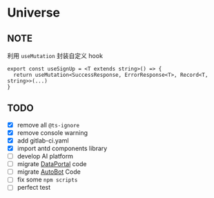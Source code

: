# Universe

## NOTE

利用 `useMutation` 封装自定义 hook

```tsx
export const useSignUp = <T extends string>() => {
  return useMutation<SuccessResponse, ErrorResponse<T>, Record<T, string>>(...)
}
```

## TODO

-   [x] remove all `@ts-ignore`
-   [x] remove console warning
-   [x] add gitlab-ci.yaml
-   [x] import antd components library
-   [ ] develop AI platform
-   [ ] migrate [DataPortal](http://gitlab.pegasus.tech/pbdata/data_portal_web) code
-   [ ] migrate [AutoBot]() Code
-   [ ] fix some `npm scripts`
-   [ ] perfect test
